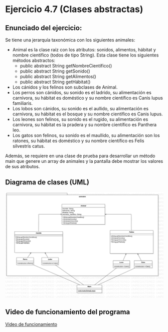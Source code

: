 # Ejercicio 4.7 (Clases abstractas)

## Enunciado del ejercicio:
Se tiene una jerarquía taxonómica con los siguientes animales:
* Animal es la clase raíz con los atributos: sonidos, alimentos, hábitat y nombre científico (todos de tipo String). Esta clase tiene los
siguientes métodos abstractos:
    * public abstract String getNombreCientífico()
    * public abstract String getSonido()
    * public abstract String getAlimentos()
    * public abstract String getHábitat()
* Los cánidos y los felinos son subclases de Animal.
* Los perros son cánidos, su sonido es el ladrido, su alimentación es
carnívora, su hábitat es doméstico y su nombre científico es Canis
lupus familiaris.
* Los lobos son cánidos, su sonido es el aullido, su alimentación es
carnívora, su hábitat es el bosque y su nombre científico es Canis
lupus.
* Los leones son felinos, su sonido es el rugido, su alimentación es
carnívora, su hábitat es la pradera y su nombre científico es Panthera leo.
* Los gatos son felinos, su sonido es el maullido, su alimentación
son los ratones, su hábitat es doméstico y su nombre científico es
Felis silvestris catus.

Además, se requiere en una clase de prueba para desarrollar un método main que genere un array de animales y la pantalla debe mostrar los
valores de sus atributos.

## Diagrama de clases (UML)
![Diagrama de clases UML](./DiagramaClases.png)

## Video de funcionamiento del programa
[Video de funcionamiento](./Funcionamiento.webm)
